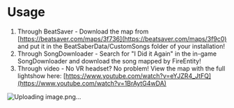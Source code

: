 # Usage  

  1. Through BeatSaver   - Download the map from [https://beatsaver.com/maps/3f736](https://beatsaver.com/maps/3f9c0) and put it in the BeatSaberData/CustomSongs folder of your installation! 
  2. Through SongDownloader   - Search for "I Did it Again" in the in-game SongDownloader and download the song mapped by FireEntity! 
  3. Through video   - No VR headset? No problem! View the map with the full lightshow here: [https://www.youtube.com/watch?v=eYJZR4_JtFQ](https://www.youtube.com/watch?v=1BrAytG4wDA)

![Uploading image.png…]()

